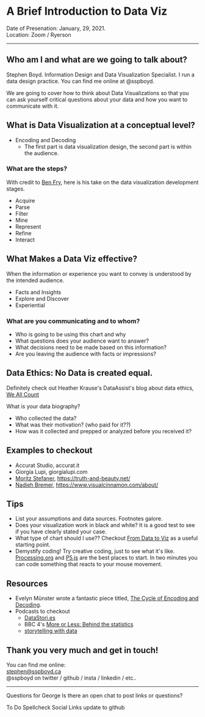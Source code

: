 # A Brief Introduction to Data Viz

Date of Presenation: January, 29, 2021.  
Location: Zoom / Ryerson

---

## Who am I and what are we going to talk about?

Stephen Boyd. Information Design and Data Visualization Specialist. I run a data design practice. You can find me online at @sspboyd.

We are going to cover how to think about Data Visualizations so that you can ask yourself critical questions about your data and how you want to communicate with it. 


## What is Data Visualization at a conceptual level?

- Encoding and Decoding
  - The first part is data visualization design, the second part is within the audience. 

### What are the steps?
With credit to [Ben Fry](https://www.benfry.com/), here is his take on the data visualization development stages.

- Acquire
- Parse
- Filter
- Mine
- Represent
- Refine
- Interact

## What Makes a Data Viz effective?
When the information or experience you want to convey is understood by the intended audience.

- Facts and Insights
- Explore and Discover
- Experiential 

### What are you communicating and to whom? 
- Who is going to be using this chart and why
- What questions does your audience want to answer? 
- What decisions need to be made based on this information?
- Are you leaving the audience with facts or impressions?

## Data Ethics: No Data is created equal.
Definitely check out Heather Krause's DataAssist's blog about data ethics, [We All Count](https://idatassist.com/we-all-count/)

What is your data biography?
- Who collected the data?
- What was their motivation? (who paid for it??)
- How was it collected and prepped or analyzed before you received it?

## Examples to checkout
- Accurat Studio, accurat.it
- Giorgia Lupi, giorgialupi.com
- [Moritz Stefaner](https://truth-and-beauty.net/), https://truth-and-beauty.net/
- [Nadieh Bremer](https://www.visualcinnamon.com/about/), https://www.visualcinnamon.com/about/

## Tips
- List your assumptions and data sources. Footnotes galore. 
- Does your visualization work in black and white? It is a good test to see if you have clearly stated your case. 
- What type of chart should I use?? Checkout [From Data to Viz](https://www.data-to-viz.com/) as a useful starting point. 
- Demystify coding! Try creative coding, just to see what it's like. [Processing.org](http://Processing.org) and [P5.js](http://P5js.org) are the best places to start. In two minutes you can code something that reacts to your mouse movement. 

## Resources
- Evelyn Münster wrote a fantastic piece titled, [The Cycle of Encoding and Decoding](https://medium.com/nightingale/the-cycle-of-encoding-and-decoding-f3ff17010631).
 - Podcasts to checkout
   - [DataStori.es](http://Datastori.es/)
   - BBC 4's [More or Less: Behind the statistics](https://www.bbc.co.uk/programmes/p02nrss1/episodes/downloads)
   - [storytelling with data](https://www.storytellingwithdata.com/podcast)


## Thank you very much and get in touch!
You can find me online:  
stephen@sspboyd.ca  
@sspboyd on twitter / github / insta / linkedin / etc..


---
Questions for George
Is there an open chat to post links or questions?


To Do
Spellcheck
Social Links
update to github